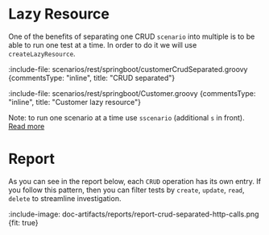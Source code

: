 # Lazy Resource

One of the benefits of separating one CRUD `scenario` into multiple is to be able to run one test at a time. 
In order to do it we will use `createLazyResource`.

:include-file: scenarios/rest/springboot/customerCrudSeparated.groovy {commentsType: "inline", title: "CRUD separated"}

:include-file: scenarios/rest/springboot/Customer.groovy {commentsType: "inline", title: "Customer lazy resource"}

Note: to run one scenario at a time use `sscenario` (additional `s` in front). [Read more](groovy-standalone-runner/selective-run)

# Report

As you can see in the report below, each `CRUD` operation has its own entry. If you follow this pattern, then you
can filter tests by `create`, `update`, `read`, `delete` to streamline investigation.

:include-image: doc-artifacts/reports/report-crud-separated-http-calls.png {fit: true}
